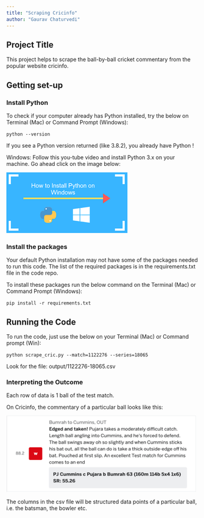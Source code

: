 ```yaml
---
title: "Scraping Cricinfo"
author: "Gaurav Chaturvedi"
---
```



## Project Title

This project helps to scrape the ball-by-ball cricket commentary from the popular website cricinfo. 

## Getting set-up 

### Install Python 

To check if your computer already has Python installed, try the below on Terminal (Mac) or Command Prompt (Windows):

```
python --version
```

If you see a Python version returned (like 3.8.2), you already have Python !

Windows: Follow this you-tube video and install Python 3.x on your machine. Go ahead click on the image below:

<a href="https://www.youtube.com/watch?v=lnse_uD-MaA" target="_blank"><img src="images/install_python_windows.png" alt="Python for Windows" style="max-width:100%;"></a>


### Install the packages

Your default Python installation may not have some of the packages needed to run this code.  The list of the required packages is in the requirements.txt file in the code repo. 

To install these packages run the below command on the Terminal (Mac) or Command Prompt (Windows): 

```
pip install -r requirements.txt
```

## Running the Code 

To run the code, just use the below on your Terminal (Mac) or Command prompt (Win):

```
python scrape_cric.py --match=1122276 --series=18065
```

Look for the file: output/1122276-18065.csv

### Interpreting the Outcome 

Each row of data is 1 ball of the test match.  

On Cricinfo, the commentary of a particular ball looks like this: 

<img style="float: center;" src="images//cricinfo-comm-sample.png" height="200" width="500">

The columns in the csv file will be structured data points of a particular ball, i.e. the batsman, the bowler etc.
